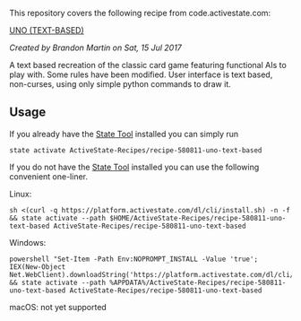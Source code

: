 This repository covers the following recipe from code.activestate.com:

[UNO (TEXT-BASED)
](https://code.activestate.com/recipes/580811/)

*Created by Brandon Martin on Sat, 15 Jul 2017*

A text based recreation of the classic card game featuring functional AIs to play with. Some rules have been modified. User interface is text based, non-curses, using only simple python commands to draw it.

## Usage

If you already have the [State Tool] installed you can simply run

```
state activate ActiveState-Recipes/recipe-580811-uno-text-based
```

If you do not have the [State Tool] installed you can use the following convenient one-liner.

Linux: 
```
sh <(curl -q https://platform.activestate.com/dl/cli/install.sh) -n -f && state activate --path $HOME/ActiveState-Recipes/recipe-580811-uno-text-based ActiveState-Recipes/recipe-580811-uno-text-based
```

Windows: 
```
powershell "Set-Item -Path Env:NOPROMPT_INSTALL -Value 'true'; IEX(New-Object Net.WebClient).downloadString('https://platform.activestate.com/dl/cli/install.ps1')" && state activate --path %APPDATA%/ActiveState-Recipes/recipe-580811-uno-text-based ActiveState-Recipes/recipe-580811-uno-text-based
```

macOS: not yet supported

[State Tool]: https://www.activestate.com/products/platform/state-tool/
